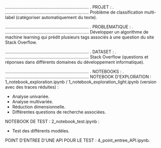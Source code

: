....................................................................
. PROJET :                                                         .
....................................................................
Problème de classification multi-label (catégoriser automatiquement du texte).



....................................................................
. PROBLEMATIQUE :                                                  .
....................................................................
Développer un algorithme de machine learning qui prédit plusieurs tags associés à une question du site Stack Overflow.



....................................................................
. DATASET :                                                        .
....................................................................
Stack Overflow (questions et réponses dans différents domaines du développement informatique).



....................................................................
. NOTEBOOKS :                                                      .
....................................................................
NOTEBOOK D'EXPLORATION : 1_notebook_exploration.ipynb / 1_notebook_exploration_light.ipynb (version avec des traces réduites) :
- Analyse univariée.
- Analyse multivariée.
- Réduction dimensionnelle.
- Différentes questions de recherche associées.   


NOTEBOOK DE TEST : 2_notebook_test.ipynb :
- Test des différents modèles.  


POINT D'ENTREE D'UNE API POUR LE TEST : 4_point_entree_API.ipynb.